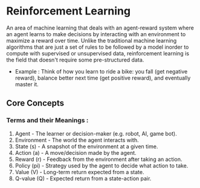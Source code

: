 # Reinforcement Learning 

An area of machine learning that deals with an agent-reward system where an agent learns to make decisions by interacting with an environment to maximize a reward over time.
Unlike the traditional machine learning algorithms that are just a set of rules to be followed by a model inorder to compute with supervised or unsupervised data, reinforcement learning is the field that doesn't require some pre-structured data.

- Example : Think of how you learn to ride a bike: you fall (get negative reward), balance better next time (get positive reward), and eventually master it.

## Core Concepts
### Terms and their	Meanings :

1. Agent - The learner or decision-maker (e.g. robot, AI, game bot).
2. Environment - The world the agent interacts with.
3. State (s) - A snapshot of the environment at a given time.
4. Action (a) - A move/decision made by the agent.
5. Reward (r) - Feedback from the environment after taking an action.
6. Policy (pi) - Strategy used by the agent to decide what action to take.
7. Value (V) - Long-term return expected from a state.
8. Q-value (Q) - Expected return from a state-action pair.